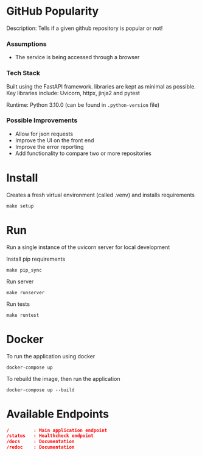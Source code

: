 # GitHub Popularity #

Description: Tells if a given github repository is popular or not!

### Assumptions
- The service is being accessed through a browser

### Tech Stack
Built using the FastAPI framework. libraries are kept as minimal as possible. Key libraries
include: Uvicorn, httpx, jinja2 and pytest

Runtime: Python 3.10.0 (can be found in `.python-version` file)

### Possible Improvements
- Allow for json requests
- Improve the UI on the front end
- Improve the error reporting
- Add functionality to compare two or more repositories


# Install #
Creates a fresh virtual environment (called .venv) and installs requirements
```commandline
make setup
```

# Run #
Run a single instance of the uvicorn server for local development

Install pip requirements
```commandline
make pip_sync
```

Run server
```commandline
make runserver
```

Run tests
```commandline
make runtest
```

# Docker #
To run the application using docker
```commandline
docker-compose up
```

To rebuild the image, then run the application
```commandline
docker-compose up --build
```

# Available Endpoints #
```json lines
/         : Main application endpoint
/status   : Healthcheck endpoint
/docs     : Documentation
/redoc    : Documentation
```
